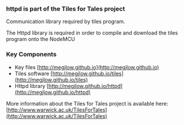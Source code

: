 
### httpd is part of the Tiles for Tales project

Communication library required by tiles program.

The Httpd library is required in order to compile and download the tiles program onto the NodeMCU

### Key Components

* Key files [http://megjlow.github.io](http://megjlow.github.io)
* Tiles software [http://megjlow.github.io/tiles](http://megjlow.github.io/tiles)  
* Httpd library [http://megjlow.github.io/httpd](http://megjlow.github.io/httpd)

More information about the Tiles for Tales project is available here: [http://www.warwick.ac.uk/TilesForTales](http://www.warwick.ac.uk/TilesForTales)
